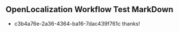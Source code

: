 ## OpenLocalization Workflow Test MarkDown
* c3b4a76e-2a36-4364-ba16-7dac439f761c thanks!

<!--HONumber=Aug16_HO1-->



